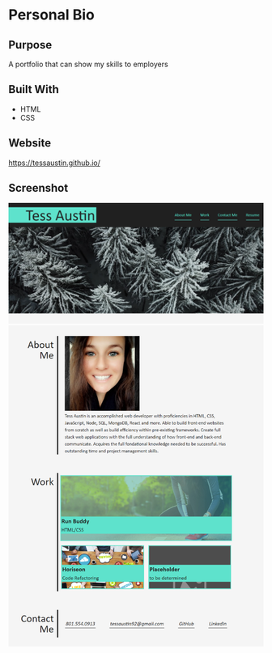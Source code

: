 # Personal Bio

## Purpose 
A portfolio that can show my skills to employers

## Built With 
* HTML
* CSS 

## Website
https://tessaustin.github.io/

## Screenshot 
![img](assets/images/screenshot1.png)
![continued](assets/images/screenshot2.png)
